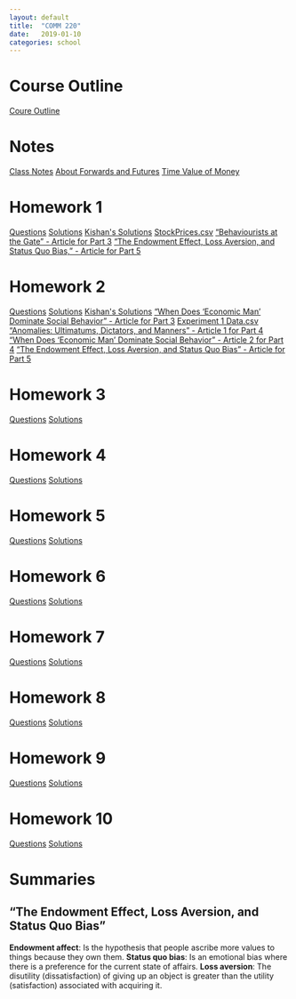 ```yaml
---
layout: default
title:  "COMM 220"
date:   2019-01-10 
categories: school
---
```


<h1>Course Outline</h1>
<a href="https://docs.google.com/uc?id=19ZnckEXjw3NUDjkLXe3rloMo1RezrD8T">Coure Outline</a>

<h1>Notes</h1>
<a href="https://docs.google.com/uc?id=1ffF2WqViwrgaymQFPKTD45sM8zkm3YoY">Class Notes</a>  
<a href="https://docs.google.com/uc?id=1tMp_8ldcbNx-SXfeR_q4gCJnru2UELdW">About Forwards and Futures</a>  
<a href="https://docs.google.com/uc?id=13byaUpn6mGxF5PDMs9MrC1_EJ5onE41d">Time Value of Money</a>  

<h1>Homework 1</h1>
<a href="https://docs.google.com/uc?id=1iLxaIGKshhVT8k1oT2lZakPiQe13KcEd">Questions</a>  
<a href="https://docs.google.com/uc?id=19rxHeYfaBNrLLIe0RvB9xVDACSt4csIq">Solutions</a>  
<a href="https://docs.google.com/document/d/1Zgf_dqg-vfPrmz3QEDPbxmdszZtRnUxpmOJuM0Fc1sM/edit#heading=h.s91azbyrd1f">Kishan's Solutions</a>   
<a href="https://drive.google.com/open?id=18gPKYu5dg2LCkC07UZ2ZtIdLvSYydlal">StockPrices.csv</a>  
<a href="https://docs.google.com/uc?id=1k-XPRbqRskjMwV591Piuxg-DiVxBckEu">“Behaviourists at the Gate” - Article for Part 3</a>  
<a href="https://docs.google.com/uc?id=1mcuNC3sKhNkm2RDnWky3npygczIITo7-">“The Endowment Effect, Loss Aversion, and Status Quo Bias,” - Article for Part 5</a>

<h1>Homework 2</h1>
<a href="https://docs.google.com/uc?id=1XfDoMpvXpL_lEy0F2TAUEGM0-ZohS8Jj">Questions</a>  
<a href="https://docs.google.com/uc?id=1V_TrjilNIf9uAZrWyn4kzjj96frB8sXa">Solutions</a>  
<a href="https://docs.google.com/document/d/1Zgf_dqg-vfPrmz3QEDPbxmdszZtRnUxpmOJuM0Fc1sM/edit#heading=h.p3zzib6qgu4j">Kishan's Solutions</a>  
<a href="https://docs.google.com/uc?id=1O_GrfHgS2czxE1MpiG7MFL8r7ZYByvVI">“When Does ‘Economic Man’ Dominate Social Behavior” - Article for Part 3</a> 
<a href="https://drive.google.com/open?id=1ae0MpdJobmdLwqljMJx2G3DzZR2Sk_Su">Experiment 1 Data.csv</a>
<a href="https://docs.google.com/uc?id=1pljyA2kGMe18jpTG5DjqQC0dvUczsBRp">“Anomalies: Ultimatums, Dictators, and Manners” - Article 1 for Part 4</a>  
<a href="https://docs.google.com/uc?id=1O_GrfHgS2czxE1MpiG7MFL8r7ZYByvVI">“When Does ‘Economic Man’ Dominate Social Behavior” - Article 2 for Part 4</a>  
<a href="https://docs.google.com/uc?id=1mcuNC3sKhNkm2RDnWky3npygczIITo7-">“The Endowment Effect, Loss Aversion, and Status Quo Bias” - Article for Part 5</a>  

<h1>Homework 3</h1>
<a href="">Questions</a>  
<a href="">Solutions</a>  

<h1>Homework 4</h1>
<a href="">Questions</a>  
<a href="">Solutions</a>  

<h1>Homework 5</h1>
<a href="">Questions</a>  
<a href="">Solutions</a>  

<h1>Homework 6</h1>
<a href="">Questions</a>  
<a href="">Solutions</a>  

<h1>Homework 7</h1>
<a href="">Questions</a>  
<a href="">Solutions</a>  

<h1>Homework 8</h1>
<a href="">Questions</a>  
<a href="">Solutions</a>  

<h1>Homework 9</h1>
<a href="">Questions</a>  
<a href="">Solutions</a>  

<h1>Homework 10</h1>
<a href="">Questions</a>  
<a href="">Solutions</a>  

<h1>Summaries</h1>
<h2 id="hw1a3">“The Endowment Effect, Loss Aversion, and Status Quo Bias”</h2>
<b>Endowment affect</b>:  
Is the hypothesis that people ascribe more values to things because they own them.  
<b>Status quo bias</b>:  
Is an emotional bias where there is a preference for the current state of affairs.  
<b>Loss aversion</b>:  
The disutility (dissatisfaction) of giving up an object is greater than the utility (satisfaction) associated with acquiring it.  